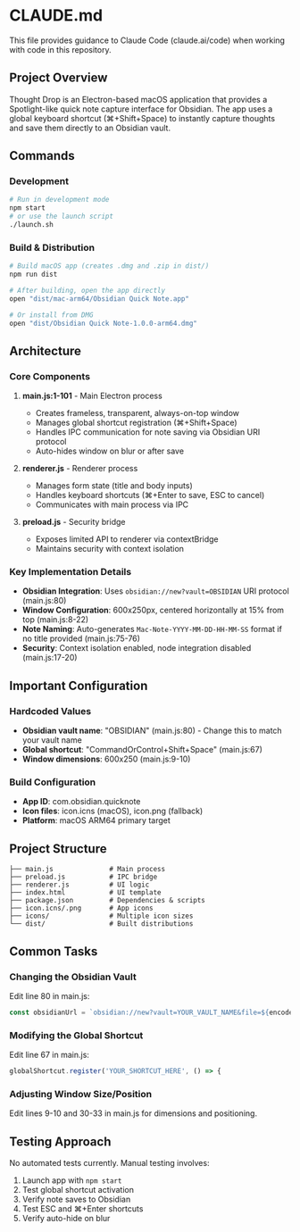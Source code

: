 # CLAUDE.md

This file provides guidance to Claude Code (claude.ai/code) when working with code in this repository.

## Project Overview

Thought Drop is an Electron-based macOS application that provides a Spotlight-like quick note capture interface for Obsidian. The app uses a global keyboard shortcut (⌘+Shift+Space) to instantly capture thoughts and save them directly to an Obsidian vault.

## Commands

### Development
```bash
# Run in development mode
npm start
# or use the launch script
./launch.sh
```

### Build & Distribution
```bash
# Build macOS app (creates .dmg and .zip in dist/)
npm run dist

# After building, open the app directly
open "dist/mac-arm64/Obsidian Quick Note.app"

# Or install from DMG
open "dist/Obsidian Quick Note-1.0.0-arm64.dmg"
```

## Architecture

### Core Components

1. **main.js:1-101** - Main Electron process
   - Creates frameless, transparent, always-on-top window
   - Manages global shortcut registration (⌘+Shift+Space)
   - Handles IPC communication for note saving via Obsidian URI protocol
   - Auto-hides window on blur or after save

2. **renderer.js** - Renderer process
   - Manages form state (title and body inputs)
   - Handles keyboard shortcuts (⌘+Enter to save, ESC to cancel)
   - Communicates with main process via IPC

3. **preload.js** - Security bridge
   - Exposes limited API to renderer via contextBridge
   - Maintains security with context isolation

### Key Implementation Details

- **Obsidian Integration**: Uses `obsidian://new?vault=OBSIDIAN` URI protocol (main.js:80)
- **Window Configuration**: 600x250px, centered horizontally at 15% from top (main.js:8-22)
- **Note Naming**: Auto-generates `Mac-Note-YYYY-MM-DD-HH-MM-SS` format if no title provided (main.js:75-76)
- **Security**: Context isolation enabled, node integration disabled (main.js:17-20)

## Important Configuration

### Hardcoded Values
- **Obsidian vault name**: "OBSIDIAN" (main.js:80) - Change this to match your vault name
- **Global shortcut**: "CommandOrControl+Shift+Space" (main.js:67)
- **Window dimensions**: 600x250 (main.js:9-10)

### Build Configuration
- **App ID**: com.obsidian.quicknote
- **Icon files**: icon.icns (macOS), icon.png (fallback)
- **Platform**: macOS ARM64 primary target

## Project Structure
```
├── main.js              # Main process
├── preload.js           # IPC bridge
├── renderer.js          # UI logic
├── index.html           # UI template
├── package.json         # Dependencies & scripts
├── icon.icns/.png       # App icons
├── icons/               # Multiple icon sizes
└── dist/                # Built distributions
```

## Common Tasks

### Changing the Obsidian Vault
Edit line 80 in main.js:
```javascript
const obsidianUrl = `obsidian://new?vault=YOUR_VAULT_NAME&file=${encodedPath}&content=${encodedBody}&silent=true`;
```

### Modifying the Global Shortcut
Edit line 67 in main.js:
```javascript
globalShortcut.register('YOUR_SHORTCUT_HERE', () => {
```

### Adjusting Window Size/Position
Edit lines 9-10 and 30-33 in main.js for dimensions and positioning.

## Testing Approach

No automated tests currently. Manual testing involves:
1. Launch app with `npm start`
2. Test global shortcut activation
3. Verify note saves to Obsidian
4. Test ESC and ⌘+Enter shortcuts
5. Verify auto-hide on blur